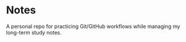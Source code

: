 # Notes
A personal repo for practicing Git/GitHub workflows while managing my long-term study notes.
